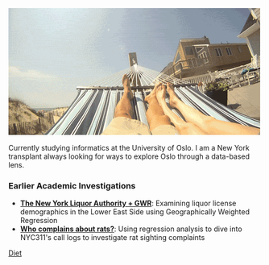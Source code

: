 ![Hammock](ham.gif)

Currently studying informatics at the University of Oslo. I am a New York transplant always looking for ways to explore Oslo through a data-based lens.

### Earlier Academic Investigations
- **[The New York Liquor Authority + GWR](liquor.pdf)**: Examining liquor license demographics in the Lower East Side using Geographically Weighted Regression
- **[Who complains about rats?](rats.pdf)**: Using regression analysis to dive into NYC311's call logs to investigate rat sighting complaints 

[Diet](diet.md)
